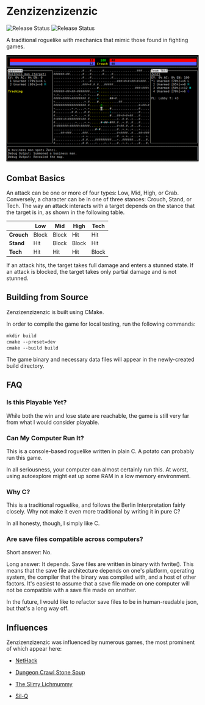 # Zenzizenzizenzic

![Release Status](https://github.com/NullCGT/Zenzizenzizenzic-RL/actions/workflows/cmake-single-platform.yml/badge.svg)
![Release Status](https://github.com/NullCGT/Zenzizenzizenzic-RL/actions/workflows/release.yml/badge.svg?branch=main)

A traditional roguelike with mechanics that mimic those found in fighting games.

![Screenshot](/img/screenshot.png)

## Combat Basics

An attack can be one or more of four types: Low, Mid, High, or Grab. Conversely, a character can be in one of three stances: Crouch, Stand, or Tech. The way an attack interacts with a target depends on the stance that the target is in, as shown in the following table.

|          | Low   | Mid   | High  | Tech  |
|----------|-------|-------|-------|-------|
|**Crouch**| Block | Block | Hit   | Hit   |
|**Stand**| Hit   | Block | Block | Hit   |
|**Tech** | Hit   | Hit   | Hit   | Block |

If an attack hits, the target takes full damage and enters a stunned state. If an attack is blocked, the target takes only partial damage and is not stunned.

## Building from Source
Zenzizenzizenzic is built using CMake.

In order to compile the game for local testing, run the following commands:
```
mkdir build
cmake --preset=dev
cmake --build build
```
The game binary and necessary data files will appear in the newly-created build
directory.

## FAQ

### Is this Playable Yet?

While both the win and lose state are reachable, the game is still very far from what
I would consider playable.

### Can My Computer Run It?
This is a console-based roguelike written in plain C. A potato can probably run this game.

In all seriousness, your computer can almost certainly run this. At worst, using
autoexplore might eat up some RAM in a low memory environment.

### Why C?

This is a traditional roguelike, and follows the Berlin Interpretation
fairly closely. Why not make it even more traditional by writing it in pure C?

In all honesty, though, I simply like C.

### Are save files compatible across computers?

Short answer: No.

Long answer: It depends. Save files are written in binary with fwrite(). 
This means that the save file architecture depends on one's platform,
operating system, the compiler that the binary was compiled with, and a host
of other factors. It's easiest to assume that a save file made on one computer
will not be compatible with a save file made on another.

In the future, I would like to refactor save files to be in human-readable
json, but that's a long way off.

## Influences

Zenzizenzizenzic was influenced by numerous games, the most prominent of which appear here:

* [NetHack](https://github.com/nethack/nethack)

* [Dungeon Crawl Stone Soup](https://github.com/crawl/crawl)

* [The Slimy Lichmummy](http://www.happyponyland.net/the-slimy-lichmummy)

* [Sil-Q](https://github.com/sil-quirk/sil-q)

